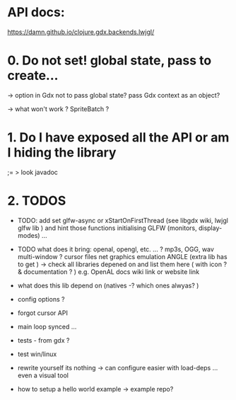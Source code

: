 # API docs:

https://damn.github.io/clojure.gdx.backends.lwjgl/

# 0. Do not set! global state, pass to create...

-> option in Gdx not to pass global state? pass Gdx context as an object?

-> what won't work ? SpriteBatch ?

# 1. Do I have exposed all the API or am I hiding the library
;= > look javadoc

# 2. TODOS

* TODO: add set glfw-async or xStartOnFirstThread (see libgdx wiki, lwjgl glfw lib )
    and hint those functions initialising GLFW (monitors, display-modes) ...

* TODO what does it bring: openal, opengl, etc. ... ?
    mp3s, OGG, wav
    multi-window ?
    cursor
    files
    net
    graphics emulation ANGLE (extra lib has to get )
    -> check all libraries depened on and list them here ( with icon ? & documentation ? )
    e.g. OpenAL docs wiki link or website link

* what does this lib depend on (natives -? which ones alwyas? )

* config options ?

* forgot cursor API

* main loop synced ...

* tests - from gdx ?

* test win/linux

* rewrite yourself its nothing -> can configure easier with load-deps ... even a visual tool

* how to setup a hello world example -> example repo?
